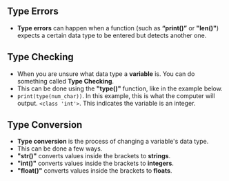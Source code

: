 ## Type Errors
- **Type errors** can happen when a function (such as **“print()”** or **"len()"**) expects a certain data type to be entered but detects another one.

## Type Checking
- When you are unsure what data type a **variable** is. You can do something called **Type Checking**.
- This can be done using the **"type()"** function, like in the example below.
- `print(type(num_char))`. In this example, this is what the computer will output. `<class 'int'>`. This indicates the variable is an integer.

## Type Conversion
- **Type conversion** is the process of changing a variable's data type.
- This can be done a few ways.
- **"str()"** converts values inside the brackets to **strings**.
- **"int()"** converts values inside the brackets to **integers**.
- **"float()"** converts values inside the brackets to **floats**.